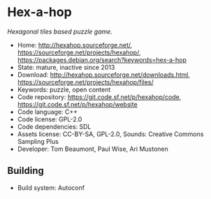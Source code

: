 # Hex-a-hop

_Hexagonal tiles based puzzle game._

- Home: http://hexahop.sourceforge.net/, https://sourceforge.net/projects/hexahop/, https://packages.debian.org/search?keywords=hex-a-hop
- State: mature, inactive since 2013
- Download: http://hexahop.sourceforge.net/downloads.html, https://sourceforge.net/projects/hexahop/files/
- Keywords: puzzle, open content
- Code repository: https://git.code.sf.net/p/hexahop/code, https://git.code.sf.net/p/hexahop/website
- Code language: C++
- Code license: GPL-2.0
- Code dependencies: SDL
- Assets license: CC-BY-SA, GPL-2.0, Sounds: Creative Commons Sampling Plus
- Developer: Tom Beaumont, Paul Wise, Ari Mustonen

## Building

- Build system: Autoconf
